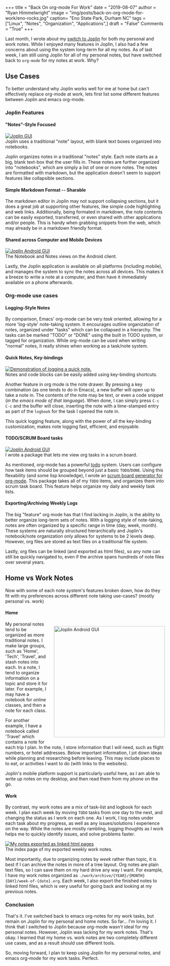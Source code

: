 +++
title  = "Back On org-mode For Work"
date   = "2019-08-07"
author = "Ryan Himmelwright"
image  = "img/posts/back-on-org-mode-for-work/eno-rocks.jpg"
caption= "Eno State Park, Durham NC"
tags   = ["Linux", "Notes", "Organization", "Applications",]
draft  = "False"
Comments = "True"
+++

Last month, I wrote about my [switch to Joplin](/post/switched-to-joplin-notes/)
for both my personal and work notes. While I enjoyed many features in Joplin, I
also had a few concerns about using the system long-term for all my notes.
As of last week, I am still using Joplin for all of my personal notes, but have switched
back to `org-mode` for my notes at work. Why?

<!--more-->

## Use Cases
To better understand why Joplin works well for me at home but can't effectively
replace org-mode at work, lets first list some different features between Joplin and
emacs org-mode.

### Joplin Features
#### "Notes"-Style Focused
<a href="/img/posts/back-on-org-mode-for-work/joplin-gui.png">
<img alt="Joplin GUI" src="/img/posts/back-on-org-mode-for-work/joplin-gui.png" style="max-width: 100%;"/></a>
<div class="caption">Joplin uses a traditional "note" layout, with blank text
boxes organized into notebooks.</div>

Joplin organizes notes in a traditional "notes" style. Each note starts as a
big, blank text-box that the user fills in. These notes are further organized
into "notebooks", which are simply a list of one or more notes. The notes are
formatted with markdown, but the application doesn't seem to support features
like collapsible sections.

#### Simple Markdown Format -- Sharable
The markdown editor in Joplin may not support collapsing sections, but it does
a great job at supporting other features, like simple code highlighting and web
links. Additionally, being formated in markdown, the note contents can be easily
exported, transferred, or even shared with other applications and/or people.
This is handy when grabbing snippets from the web, which may already be in a
markdown friendly format.

#### Shared across Computer and Mobile Devices
<a href="/img/posts/back-on-org-mode-for-work/joplin-android.png">
<img alt="Joplin Android GUI" src="/img/posts/back-on-org-mode-for-work/joplin-android.png" style="max-width: 100%;"/></a>
<div class="caption">The Notebook and Notes views on the Android client.</div>

Lastly, the Joplin application is available on all platforms (including
mobile), and manages the system to sync the notes across all devices. This
makes it a breeze to write a note at a computer, and then have it immediately
available on a phone afterwards.

### Org-mode use cases
#### Logging-Style Notes
By comparison, Emacs' org-mode can be very *task* oriented, allowing for a more
'log-style' note-taking system. It encourages outline organization of notes,
organized under "tasks" which can be collapsed in a hierarchy. The
tasks can be marked "TODO" or "DONE" using the built in TODO system, or
tagged for organization. While org-mode can be used when writing "normal" notes, it really
shines when working as a task/note system.

#### Quick Notes, Key-bindings

<a href='../../img/posts/back-on-org-mode-for-work/note-demo.gif'>
<img alt="Demonstration of logging a quick note." src="../../img/posts/back-on-org-mode-for-work/note-demo-pre.png" onmouseover="this.src='../../img/posts/back-on-org-mode-for-work/note-demo.gif'" onmouseout="this.src='../../img/posts/back-on-org-mode-for-work/note-demo-pre.png'" style="max-width: 100%;"/>
</a>
<div class="caption">Notes and code blocks can be easily added using
key-binding shortcuts.</div>

Another feature in org mode is the note drawer. By pressing a key combination
(as one tends to do in Emacs), a new buffer will open up to take a note in. The
contents of the note may be text, or even a code snippet (*in the emacs mode of
that language*). When done, I can simply press `C-c C-c` and the buffer will
close, inserting the note with a time-stamped entry as part of the `logbook`
for the task I opened the note in.

This quick logging feature, along with the power of all the key-binding
customization, makes note logging fast, efficient, and enjoyable.

#### TODO/SCRUM Board tasks

<a href="/img/posts/back-on-org-mode-for-work/scrum-board.png">
<img alt="Joplin Android GUI" src="/img/posts/back-on-org-mode-for-work/scrum-board.png" style="max-width: 100%;"/></a>
<div class="caption">I wrote a package that lets me view org tasks in a
scrum board.</div>

As mentioned, org-mode has a powerful
[todo](https://orgmode.org/manual/TODO-items.html) system. Users can configure
how task items should be grouped beyond just a basic `TODO`/`DONE`. Using this
flexability (and some lisp knowledge), I wrote an [scrum board generator for
org-mode](https://github.com/himmAllRight/ry-org-scrum). This package takes all
of my `TODO` items, and organizes them into scrum task board. This feature
helps organize my daily and weekly task lists.

#### Exporting/Archiving Weekly Logs
The big "feature" org mode has that I find lacking in Joplin, is the
ability to better organize long-term sets of notes. With a logging style of
note-taking, notes are often organized by a specific range in time (day, week,
month). These systems are naturally structured hierarchically and Joplin's notebook/note
organization only allows for systems to be 2 levels deep. However, org files are stored
as text files on a traditional file system.

Lastly, org files can be linked (and exported as html files), so any note can
still be quickly navigated to, even if the archive spans hundreds of note files over
several years.

## Home vs Work Notes

Now with some of each note system's features broken down, how do they
fit with my preferences across different note taking use-cases? (mostly personal vs.
work)

#### Home
<a href="/img/posts/back-on-org-mode-for-work/joplin-travel-notes.jpg">
<img alt="Joplin Android GUI" src="/img/posts/back-on-org-mode-for-work/joplin-travel-notes.jpg" style="max-width: 100%; width: 350px; float: right; padding: 15px 0px 10px 20px"/></a>

My personal notes tend to be organized as more traditional notes. I make large
groups, such as 'Home', 'Tech', 'Travel', and stash notes into each. In a note,
I tend to organize information on a topic and store it for later. For example,
I may have a notebook for online classes, and then a note for each class.

For another example, I have a notebook called 'Travel' which contains a note
for each trip I plan.  In the note, I store information that I will need, such
as flight numbers, or hotel addresses. Below important information, I jot down
ideas while planning and researching before leaving. This may include places to
to eat, or activities I want to do (with links to the websites).

Joplin's mobile platform support is particularly useful here, as I am able to
write up notes on my desktop, and then read them from my phone on the go.

#### Work

By contrast, my work notes are a mix of task-list and logbook for each
week. I plan each week by moving `TODO` tasks from one day to
the next, and changing the status as I work on each one. As I work, I log notes
under each task about my progress, as well as any issues/solutions I experience
on the way. While the notes are mostly rambling, logging thoughts as I work
helps me to quickly identify issues, and solve problems faster.

<a href="/img/posts/back-on-org-mode-for-work/exported-notes.png">
<img alt="My notes exported as linked html pages" src="/img/posts/back-on-org-mode-for-work/exported-notes.png" style="max-width: 100%;"/></a>
<div class="caption">The index page of my exported weekly work notes.</div>

Most importantly, due to organizing notes by *week* rather than topic, it is
best if I can archive the notes in more of a tree layout. Org notes are plain
text files, so I can save them on my hard drive any way I want. For example, I
have my work notes organized as `./work/archive/{YEAR}/{MONTH}{DAY}/week-of-{date}.org`.
Each week, I also export the finished notes to linked html files, which is very
useful for going back and looking at my previous notes.

### Conclusion

That's it. I've switched back to emacs org-notes for my work tasks,
but remain on Joplin for my personal and home notes. So far... I'm loving
it. I think that I switched to Joplin because org-mode wasn't ideal for my
personal notes. However, Joplin was lacking for my work
notes. That's okay. I learned that my home vs. work notes are two completely
different use cases, and as a result should use different tools.

So, moving forward, I plan to keep using Joplin for my personal notes, and
emacs org-mode for my work tasks. Perfect.
